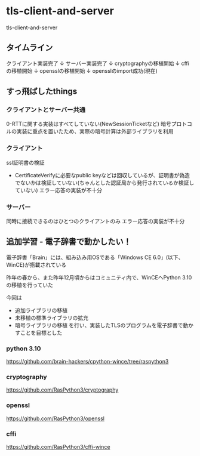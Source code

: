 # tls-client-and-server
tls-client-and-server

## タイムライン

クライアント実装完了
↓
サーバー実装完了
↓
cryptographyの移植開始
↓
cffiの移植開始
↓
opensslの移植開始
↓
opensslのimport成功(現在)

## すっ飛ばしたthings

### クライアントとサーバー共通

0-RTTに関する実装はすべてしていない(NewSessionTicketなど)
暗号プロトコルの実装に重点を置いたため、実際の暗号計算は外部ライブラリを利用

### クライアント

ssl証明書の検証
- CertificateVerifyに必要なpublic keyなどは回収しているが、証明書が偽造でないかは検証していない(ちゃんとした認証局から発行されているか検証していない)
エラー応答の実装が不十分


### サーバー

同時に接続できるのはひとつのクライアントのみ
エラー応答の実装が不十分

## 追加学習 - 電子辞書で動かしたい！

電子辞書「Brain」には、組み込み用OSである「Windows CE 6.0」(以下、WinCE)が搭載されている

昨年の春から、また昨年12月頃からはコミュニティ内で、WinCEへPython 3.10の移植を行っていた

今回は
- 追加ライブラリの移植
- 未移植の標準ライブラリの拡充
- 暗号ライブラリの移植
を行い、実装したTLSのプログラムを電子辞書で動かすことを目標とした

### python 3.10
https://github.com/brain-hackers/cpython-wince/tree/raspython3

### cryptography
https://github.com/RasPython3/cryptography

### openssl
https://github.com/RasPython3/openssl

### cffi
https://github.com/RasPython3/cffi-wince

